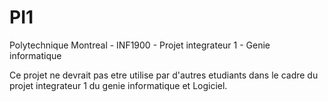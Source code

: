 # PI1
Polytechnique Montreal - INF1900 - Projet integrateur 1 - Genie informatique  

Ce projet ne devrait pas etre utilise par d'autres etudiants dans le cadre du projet integrateur 1 du genie informatique et Logiciel.
